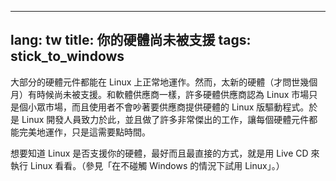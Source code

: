 
---
lang: tw
title: 你的硬體尚未被支援
tags: stick_to_windows
---

大部分的硬體元件都能在 Linux 上正常地運作。然而，太新的硬體（才問世幾個月）有時候尚未被支援。和軟體供應商一樣，許多硬體供應商認為 Linux 市場只是個小眾市場，而且使用者不會吵著要供應商提供硬體的 Linux 版驅動程式。於是 Linux 開發人員致力於此，並且做了許多非常傑出的工作，讓每個硬體元件都能完美地運作，只是這需要點時間。

想要知道 Linux 是否支援你的硬體，最好而且最直接的方式，就是用 Live CD 來執行 Linux 看看。（參見「在不碰觸 Windows 的情況下試用 Linux」。）


